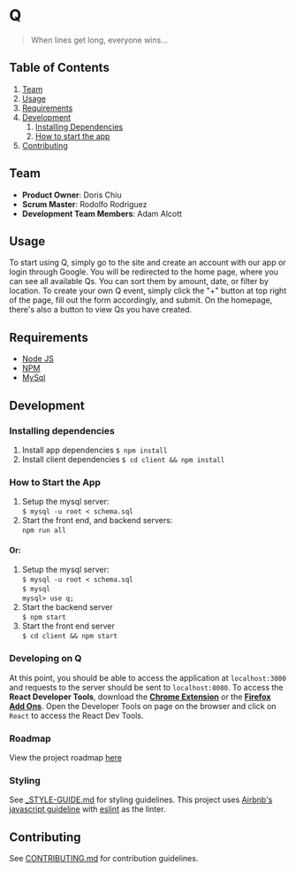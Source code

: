 # Q

> When lines get long, everyone wins...

## Table of Contents

1. [Team](#team)
2. [Usage](#usage)
3. [Requirements](#requirements)
4. [Development](#development)
    1. [Installing Dependencies](#installing-dependencies)
    1. [How to start the app](#how-to-start-the-app)
5. [Contributing](#contributing)


## Team

  - __Product Owner__: Doris Chiu
  - __Scrum Master__: Rodolfo Rodriguez
  - __Development Team Members__: Adam Alcott

## Usage

To start using Q, simply go to the site and create an account with our app or login through Google. You will be redirected to the home page, where you can see all available Qs. You can sort them by amount, date, or filter by location. To create your own Q event, simply click the "+" button at top right of the page, fill out the form accordingly, and submit. On the homepage, there's also a button to view Qs you have created.


## Requirements

- [Node JS](http://nodejs.org)  
- [NPM](http://npmjs.com) 
- [MySql](https://dev.mysql.com/downloads/installer/)

## Development

### Installing dependencies
1.  Install app dependencies
`$ npm install`
2.  Install client dependencies
`$ cd client && npm install`

### How to Start the App
1. Setup the mysql server:  
    `$ mysql -u root < schema.sql`
2. Start the front end, and backend servers:  
    `npm run all`
#### Or: 
1. Setup the mysql server:  
  `$ mysql -u root < schema.sql`  
  `$ mysql`  
  `mysql> use q;`  
2. Start the backend server  
   `$ npm start`  
3. Start the front end server  
   `$ cd client && npm start`  

### Developing on Q
At this point, you should be able to access the application at `localhost:3000` and requests to the server should be sent to `localhost:8080`.
To access the __React Developer Tools__, download the [__Chrome Extension__](https://chrome.google.com/webstore/detail/react-developer-tools/fmkadmapgofadopljbjfkapdkoienihi?hl=en) or the [__Firefox Add Ons__](https://addons.mozilla.org/en-US/firefox/addon/react-devtools/). Open the Developer Tools on page on the browser and click on `React` to access the React Dev Tools.


### Roadmap

View the project roadmap [here](LINK_TO_PROJECT_ISSUES)

### Styling

See [_STYLE-GUIDE.md](_STYLE-GUIDE.md) for styling guidelines. This project uses [Airbnb's javascript guideline](https://github.com/airbnb/javascript) with [eslint](http://eslint.org/) as the linter. 

## Contributing

See [CONTRIBUTING.md](_CONTRIBUTING.md) for contribution guidelines.

